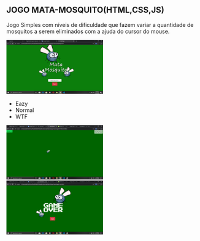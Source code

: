<h2>JOGO MATA-MOSQUITO(HTML,CSS,JS)</h2>

<p>Jogo Simples com níveis de dificuldade que fazem variar a quantidade de mosquitos a serem eliminados com a ajuda do cursor do mouse.</p>

   <img src="assets/images/initial.png" width="50%" height="50%"/>
  
<ul>
   <li>Eazy</li>
   <li>Normal</li>
   <li>WTF</li>
</ul>      

   <img src="assets/images/gameM.png" width="50%" height="50%"/>
   <img src="assets/images/over.png" width="50%" height="50%"/>
